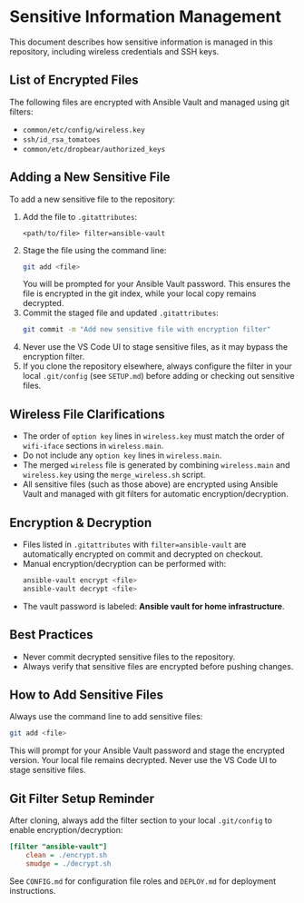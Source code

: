 # Sensitive Information Management

This document describes how sensitive information is managed in this repository, including wireless credentials and SSH keys.

## List of Encrypted Files
The following files are encrypted with Ansible Vault and managed using git filters:
- `common/etc/config/wireless.key`
- `ssh/id_rsa_tomatoes`
- `common/etc/dropbear/authorized_keys`

## Adding a New Sensitive File
To add a new sensitive file to the repository:
1. Add the file to `.gitattributes`:
   ```
   <path/to/file> filter=ansible-vault
   ```
2. Stage the file using the command line:
   ```sh
   git add <file>
   ```
   You will be prompted for your Ansible Vault password. This ensures the file is encrypted in the git index, while your local copy remains decrypted.
3. Commit the staged file and updated `.gitattributes`:
   ```sh
   git commit -m "Add new sensitive file with encryption filter"
   ```
4. Never use the VS Code UI to stage sensitive files, as it may bypass the encryption filter.
5. If you clone the repository elsewhere, always configure the filter in your local `.git/config` (see `SETUP.md`) before adding or checking out sensitive files.

## Wireless File Clarifications
- The order of `option key` lines in `wireless.key` must match the order of `wifi-iface` sections in `wireless.main`.
- Do not include any `option key` lines in `wireless.main`.
- The merged `wireless` file is generated by combining `wireless.main` and `wireless.key` using the `merge_wireless.sh` script.
- All sensitive files (such as those above) are encrypted using Ansible Vault and managed with git filters for automatic encryption/decryption.

## Encryption & Decryption
- Files listed in `.gitattributes` with `filter=ansible-vault` are automatically encrypted on commit and decrypted on checkout.
- Manual encryption/decryption can be performed with:
  ```sh
  ansible-vault encrypt <file>
  ansible-vault decrypt <file>
  ```
- The vault password is labeled: **Ansible vault for home infrastructure**.

## Best Practices
- Never commit decrypted sensitive files to the repository.
- Always verify that sensitive files are encrypted before pushing changes.

## How to Add Sensitive Files
Always use the command line to add sensitive files:
```sh
git add <file>
```
This will prompt for your Ansible Vault password and stage the encrypted version. Your local file remains decrypted. Never use the VS Code UI to stage sensitive files.

## Git Filter Setup Reminder
After cloning, always add the filter section to your local `.git/config` to enable encryption/decryption:
```ini
[filter "ansible-vault"]
    clean = ./encrypt.sh
    smudge = ./decrypt.sh
```

See `CONFIG.md` for configuration file roles and `DEPLOY.md` for deployment instructions.
